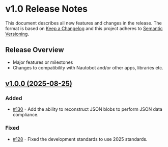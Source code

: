 # v1.0 Release Notes

This document describes all new features and changes in the release. The format is based on [Keep a Changelog](https://keepachangelog.com/en/1.0.0/) and this project adheres to [Semantic Versioning](https://semver.org/spec/v2.0.0.html).

## Release Overview

- Major features or milestones
- Changes to compatibility with Nautobot and/or other apps, libraries etc.

## [v1.0.0 (2025-08-25)](https://github.com/networktocode/jdiff/releases/tag/v1.0.0)

### Added

- [#130](https://github.com/networktocode/jdiff/issues/130) - Add the ability to reconstruct JSON blobs to perform JSON data compliance.

### Fixed

- [#128](https://github.com/networktocode/jdiff/issues/128) - Fixed the development standards to use 2025 standards.

